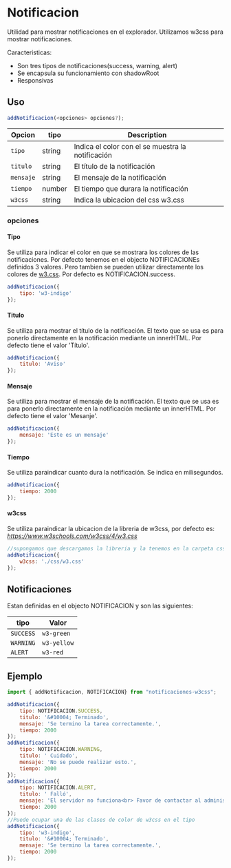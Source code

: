 # Notificacion

Utilidad para mostrar notificaciones en el explorador.
Utilizamos w3css para mostrar notificaciones. 


Caracteristicas:

- Son tres tipos de notificaciones(success, warning, alert)
- Se encapsula su funcionamiento con shadowRoot
- Responsivas

## Uso


```js
addNotificacion(<opciones> opciones?);
```
| Opcion         | tipo   | Description                                       |
| -------------- | ------ | ------------------------------------------------- |
| `tipo`         | string | Indica el color con el se muestra la notificación |
| `titulo`       | string | El título de la notificación                      |
| `mensaje`      | string | El mensaje de la notificación                     |
| `tiempo`       | number | El tiempo que durara la notificación              |
| `w3css`        | string | Indica la ubicacion del css w3.css                |



### opciones


#### Tipo

Se utiliza para indicar el color en que se mostrara los colores de las notificaciones. Por defecto tenemos en el objecto NOTIFICACIONEs definidos 3 valores. Pero tambien se pueden utilizar directamente los colores de [w3.css](https://www.w3schools.com/w3css/w3css_colors.asp). Por defecto es NOTIFICACION.success.

```js
addNotificacion({
    tipo: 'w3-indigo'
});
```

#### Titulo

Se utiliza para mostrar el título de la notificación. El texto que se usa es para ponerlo directamente en la notificación mediante un innerHTML. Por defecto tiene el valor 'Título'.

```js
addNotificacion({
    titulo: 'Aviso'
});
```

#### Mensaje

Se utiliza para mostrar el mensaje de la notificación. El texto que se usa es para ponerlo directamente en la notificación mediante un innerHTML. Por defecto tiene el valor 'Mesanje'.

```js
addNotificacion({
    mensaje: 'Este es un mensaje'
});
```

#### Tiempo

Se utiliza paraindicar cuanto dura la notificación. Se indica en milisegundos.

```js
addNotificacion({
    tiempo: 2000
});
```

#### w3css

Se utiliza paraindicar la ubicacion de la libreria de w3css, por defecto es: *https://www.w3schools.com/w3css/4/w3.css*

```js
//supongamos que descargamos la libreria y la tenemos en la carpeta css
addNotificacion({
    w3css: './css/w3.css'
});
```

## Notificaciones

Estan definidas en el objecto NOTIFICACION y son las siguientes:

| tipo     | Valor        |
|--------- |------------- |
| `SUCCESS`| `w3-green`   |
| `WARNING`| `w3-yellow`  |
| `ALERT`  | `w3-red `    |



## Ejemplo


```js
import { addNotificacion, NOTIFICACION} from "notificaciones-w3css";

addNotificacion({
    tipo: NOTIFICACION.SUCCESS,
    titulo: '&#10004; Terminado',
    mensaje: 'Se termino la tarea correctamente.',
    tiempo: 2000
});
addNotificacion({
    tipo: NOTIFICACION.WARNING,
    titulo: ' Cuidado',
    mensaje: 'No se puede realizar esto.',
    tiempo: 2000
});
addNotificacion({
    tipo: NOTIFICACION.ALERT,
    titulo: ' Falló',
    mensaje: 'El servidor no funciona<br> Favor de contactar al administrador.',
    tiempo: 2000
});
//Puede ocupar una de las clases de color de w3css en el tipo
addNotificacion({
    tipo: 'w3-indigo',
    titulo: '&#10004; Terminado',
    mensaje: 'Se termino la tarea correctamente.',
    tiempo: 2000
});

```